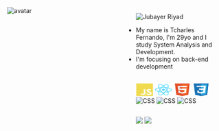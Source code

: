 

  <img align="left" alt="avatar" height="300" width="300" src="https://i.ibb.co/YhZBXGR/An-1wgzgngej0olf4d-Jv-Mf-v-LWATrpm-Vj-Vtjq-Medtzz0jmduw5v0qa-ZJHq4ik-Nu-ANQHPmu-Cy-QNxd-E4-Jz-T33-Ow.webp">

  
  ![Jubayer Riyad](https://readme-typing-svg.herokuapp.com?font=Inter&color=3A9CDF&size=30&weight=700&lines=Welcome!)
  - My name is Tcharles Fernando, I'm 29yo and I study System Analysis and Development.
  - I'm focusing on back-end development
  


<div style="display: inline_block"><br>
  <img align="center" alt="Rafa-Js" height="30" width="40" src="https://raw.githubusercontent.com/devicons/devicon/master/icons/javascript/javascript-plain.svg">
  
  <img align="center" alt="React" height="30" width="40" src="https://raw.githubusercontent.com/devicons/devicon/master/icons/react/react-original.svg">
  <img align="center" alt="HTML" height="30" width="40" src="https://raw.githubusercontent.com/devicons/devicon/master/icons/html5/html5-original.svg">
  <img align="center" alt="CSS" height="30" width="40" src="https://raw.githubusercontent.com/devicons/devicon/master/icons/css3/css3-original.svg">
  <img align="center" alt="CSS" height="30" width="40" src="https://cdn.jsdelivr.net/gh/devicons/devicon/icons/nodejs/nodejs-original.svg">
  <img align="center" alt="CSS" height="30" width="40" src="https://cdn.jsdelivr.net/gh/devicons/devicon/icons/mongodb/mongodb-original.svg">
  <img align="center" alt="CSS" height="30" width="40" src="https://cdn.jsdelivr.net/gh/devicons/devicon/icons/postgresql/postgresql-original.svg">
  

          
</div>
  
  ##
<div> 
  <a href="https://www.linkedin.com/in/tcharles-fernando-rodrigues-a4b36020a/" target="_blank"><img src="https://img.shields.io/badge/-LinkedIn-%230077B5?style=for-the-badge&logo=linkedin&logoColor=white" target="_blank"></a> 
<!--   <a href="https://instagram.com/djcharlief" target="_blank"><img src="https://img.shields.io/badge/-Instagram-%23E4405F?style=for-the-badge&logo=instagram&logoColor=white" target="_blank"></a> -->
  <a href = "mailto:contatoad001@gmail.com"><img src="https://img.shields.io/badge/-Gmail-%23333?style=for-the-badge&logo=gmail&logoColor=white" target="_blank"></a> 
</div>


